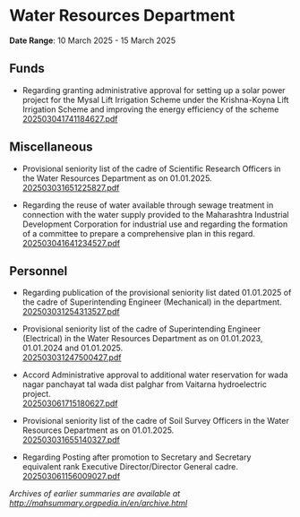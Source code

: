 # Water Resources Department

**Date Range**: 10 March 2025 - 15 March 2025


## Funds
- Regarding granting administrative approval for setting up a solar power project for the Mysal Lift Irrigation Scheme under the Krishna-Koyna Lift Irrigation Scheme and improving the energy efficiency of the scheme\
  [202503041741184627.pdf](https://gr.maharashtra.gov.in/Site/Upload/Government%20Resolutions/English/202503041741184627.pdf)

## Miscellaneous
- Provisional seniority list of the cadre of Scientific Research Officers in the Water Resources Department as on 01.01.2025.\
  [202503031651225827.pdf](https://gr.maharashtra.gov.in/Site/Upload/Government%20Resolutions/English/202503031651225827.pdf)

- Regarding the reuse of water available through sewage treatment in connection with the water supply provided to the Maharashtra Industrial Development Corporation for industrial use and regarding the formation of a committee to prepare a comprehensive plan in this regard.\
  [202503041641234527.pdf](https://gr.maharashtra.gov.in/Site/Upload/Government%20Resolutions/English/202503041641234527.pdf)

## Personnel
- Regarding publication of the provisional seniority list dated 01.01.2025 of the cadre of Superintending Engineer (Mechanical) in the department.\
  [202503031254313527.pdf](https://gr.maharashtra.gov.in/Site/Upload/Government%20Resolutions/English/202503031254313527.pdf)

- Provisional seniority list of the cadre of Superintending Engineer (Electrical) in the Water Resources Department as on 01.01.2023, 01.01.2024 and 01.01.2025.\
  [202503031247500427.pdf](https://gr.maharashtra.gov.in/Site/Upload/Government%20Resolutions/English/202503031247500427.pdf)

- Accord Administrative approval to additional  water reservation for wada nagar panchayat  tal wada dist palghar from Vaitarna hydroelectric project.\
  [202503061715180627.pdf](https://gr.maharashtra.gov.in/Site/Upload/Government%20Resolutions/English/202503061715180627...pdf)

- Provisional seniority list of the cadre of Soil Survey Officers in the Water Resources Department as on 01.01.2025.\
  [202503031655140327.pdf](https://gr.maharashtra.gov.in/Site/Upload/Government%20Resolutions/English/202503031655140327.pdf)

- Regarding Posting after promotion to Secretary and Secretary equivalent rank Executive Director/Director General cadre.\
  [202503061156009027.pdf](https://gr.maharashtra.gov.in/Site/Upload/Government%20Resolutions/English/202503061156009027.pdf)


*Archives of earlier summaries are available at http://mahsummary.orgpedia.in/en/archive.html*